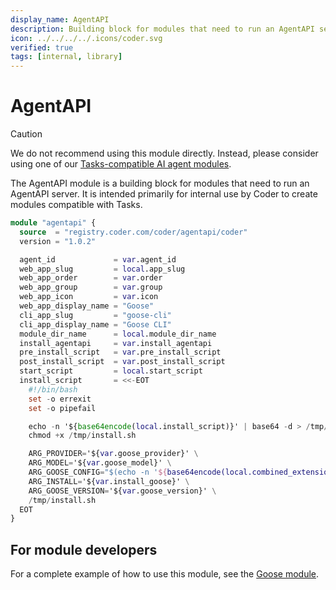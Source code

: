 ```yaml
---
display_name: AgentAPI
description: Building block for modules that need to run an AgentAPI server
icon: ../../../../.icons/coder.svg
verified: true
tags: [internal, library]
---
```


# AgentAPI

> [!CAUTION]
> We do not recommend using this module directly. Instead, please consider using one of our [Tasks-compatible AI agent modules](https://registry.coder.com/modules?search=tag%3Atasks).

The AgentAPI module is a building block for modules that need to run an AgentAPI server. It is intended primarily for internal use by Coder to create modules compatible with Tasks.

```tf
module "agentapi" {
  source  = "registry.coder.com/coder/agentapi/coder"
  version = "1.0.2"

  agent_id             = var.agent_id
  web_app_slug         = local.app_slug
  web_app_order        = var.order
  web_app_group        = var.group
  web_app_icon         = var.icon
  web_app_display_name = "Goose"
  cli_app_slug         = "goose-cli"
  cli_app_display_name = "Goose CLI"
  module_dir_name      = local.module_dir_name
  install_agentapi     = var.install_agentapi
  pre_install_script   = var.pre_install_script
  post_install_script  = var.post_install_script
  start_script         = local.start_script
  install_script       = <<-EOT
    #!/bin/bash
    set -o errexit
    set -o pipefail

    echo -n '${base64encode(local.install_script)}' | base64 -d > /tmp/install.sh
    chmod +x /tmp/install.sh

    ARG_PROVIDER='${var.goose_provider}' \
    ARG_MODEL='${var.goose_model}' \
    ARG_GOOSE_CONFIG="$(echo -n '${base64encode(local.combined_extensions)}' | base64 -d)" \
    ARG_INSTALL='${var.install_goose}' \
    ARG_GOOSE_VERSION='${var.goose_version}' \
    /tmp/install.sh
  EOT
}
```

## For module developers

For a complete example of how to use this module, see the [Goose module](https://github.com/coder/registry/blob/main/registry/coder/modules/goose/main.tf).
